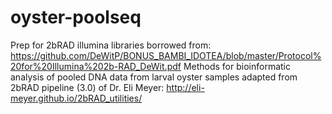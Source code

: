 # oyster-poolseq
Prep for 2bRAD illumina libraries borrowed from:
https://github.com/DeWitP/BONUS_BAMBI_IDOTEA/blob/master/Protocol%20for%20Illumina%202b-RAD_DeWit.pdf
Methods for bioinformatic analysis of pooled DNA data from larval oyster samples adapted from
2bRAD pipeline (3.0) of Dr. Eli Meyer:
http://eli-meyer.github.io/2bRAD_utilities/
